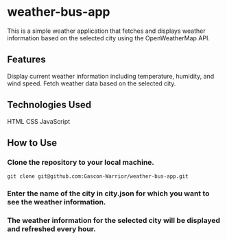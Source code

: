 # weather-bus-app
This is a simple weather application that fetches and displays weather information based on the selected city using the OpenWeatherMap API.

## Features
  Display current weather information including temperature, humidity, and wind speed.
  Fetch weather data based on the selected city.
  
## Technologies Used
  HTML
  CSS
  JavaScript
  
## How to Use
  ### Clone the repository to your local machine.
    git clone git@github.com:Gascon-Warrior/weather-bus-app.git
  ### Enter the name of the city in city.json for which you want to see the weather information.  
  ### The weather information for the selected city will be displayed and refreshed every hour.
